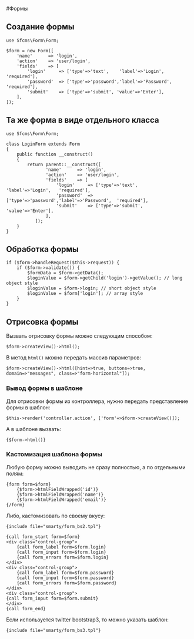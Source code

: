 #Формы

## Создание формы

    use Sfcms\Form\Form;

    $form = new Form([
        'name'      => 'login',
        'action'    => 'user/login',
        'fields'    => [
            'login'     => ['type'=>'text',    'label'=>'Login',   'required'],
            'password'  => ['type'=>'password','label'=>'Password',  'required'],
            'submit'    => ['type'=>'submit', 'value'=>'Enter'],
        ],
    ]);

## Та же форма в виде отдельного класса

    use Sfcms\Form\Form;

    class LoginForm extends Form
    {
        public function __construct()
        {
            return parent::__construct([
                   'name'      => 'login',
                   'action'    => 'user/login',
                   'fields'    => [
                       'login'     => ['type'=>'text',    'label'=>'Login',   'required'],
                       'password'  => ['type'=>'password','label'=>'Password',  'required'],
                       'submit'    => ['type'=>'submit', 'value'=>'Enter'],
                   ],
               ]);
        }
    }

## Обработка формы

    if ($form->handleRequest($this->request)) {
        if ($form->validate()) {
            $formData = $form->getData();
            $loginValue = $form->getChild('login')->getValue(); // long object style
            $loginValue = $form->login; // short object style
            $loginValue = $form['login']; // array style
        }
    }

## Отрисовка формы

Вызвать отрисовку формы можно следующим способом:

    $form->createView()->html();

В метод `html()` можно передать массив параметров:

    $form->createView()->html([hint=>true, buttons=>true, domain=>"messages", class=>"form-horizontal"]);

### Вывод формы в шаблоне

Для отрисовки формы из контроллера, нужно передать представление формы в шаблон:

    $this->render('controller.action', ['form'=>$form->createView()]);

А в шаблоне вызвать:

    {$form->html()}

### Кастомизация шаблона формы

Любую форму можно выводить не сразу полностью, а по отдельными полям:

    {form form=$form}
        {$form->htmlFieldWrapped('id')}
        {$form->htmlFieldWrapped('name')}
        {$form->htmlFieldWrapped('email')}
    {/form}

Либо, кастомизовать по своему вкусу:

    {include file="smarty/form_bs2.tpl"}

    {call form_start form=$form}
    <div class="control-group">
        {call form_label form=$form.login}
        {call form_input form=$form.login}
        {call form_errors form=$form.login}
    </div>
    <div class="control-group">
        {call form_label form=$form.password}
        {call form_input form=$form.password}
        {call form_errors form=$form.password}
    </div>
    <div class="control-group">
    {call form_input form=$form.submit}
    </div>
    {call form_end}

Если используется twitter bootstrap3, то можно указать шаблон:

    {include file="smarty/form_bs3.tpl"}
